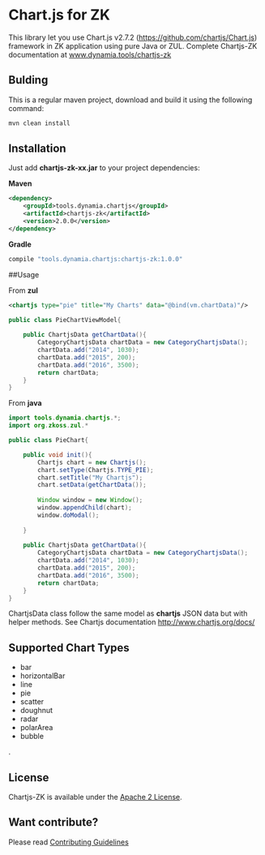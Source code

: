 # Chart.js for ZK

This library let you use Chart.js v2.7.2 (https://github.com/chartjs/Chart.js) framework in ZK application using pure Java or ZUL. Complete Chartjs-ZK documentation at www.dynamia.tools/chartjs-zk

## Bulding

This is a regular maven project, download and build it using the following command:


```bash
mvn clean install
```

## Installation

Just add **chartjs-zk-xx.jar** to your project dependencies:

**Maven**

```xml
<dependency>
    <groupId>tools.dynamia.chartjs</groupId>
    <artifactId>chartjs-zk</artifactId>
    <version>2.0.0</version>
</dependency>
```

**Gradle**
```bash
compile "tools.dynamia.chartjs:chartjs-zk:1.0.0"
```

##Usage

From **zul**
```xml
<chartjs type="pie" title="My Charts" data="@bind(vm.chartData)"/>
```

```java
public class PieChartViewModel{
    
    public ChartjsData getChartData(){
        CategoryChartjsData chartData = new CategoryChartjsData();
        chartData.add("2014", 1030);
        chartData.add("2015", 200);
        chartData.add("2016", 3500);
        return chartData;
    }
}
```

From **java**

```java
import tools.dynamia.chartjs.*;
import org.zkoss.zul.*

public class PieChart{

    public void init(){
        Chartjs chart = new Chartjs();
        chart.setType(Chartjs.TYPE_PIE);
        chart.setTitle("My Chartjs");
        chart.setData(getChartData());
        
        Window window = new Window();
        window.appendChild(chart);
        window.doModal();
        
    }
    
    public ChartjsData getChartData(){
        CategoryChartjsData chartData = new CategoryChartjsData();
        chartData.add("2014", 1030);
        chartData.add("2015", 200);
        chartData.add("2016", 3500);
        return chartData;
    }
}
```

ChartjsData class follow the same model as **chartjs** JSON data but with helper methods. See Chartjs documentation http://www.chartjs.org/docs/



## Supported Chart Types

 - bar
 - horizontalBar
 - line
 - pie
 - scatter
 - doughnut
 - radar
 - polarArea
 - bubble 

.
## License

Chartjs-ZK is available under the [Apache 2 License](https://github.com/dynamia-projects/chartjs-zk/blob/master/LICENSE.md).

## Want contribute?
Please read [Contributing Guidelines](https://github.com/dynamia-projects/chartjs-zk/blob/master/CONTRIBUTING.md)

